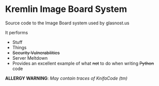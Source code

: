 Kremlin Image Board System
=======================

Source code to the Image Board system used by glasnost.us

It performs
 * Stuff
 * Things
 * <del>Security Vulnerabilities</del>
 * Server Meltdown
 * Provides an excellent example of what <del>not</del> to do when writing <del>Python</del> code

**ALLERGY WARNING**: _May contain traces of KnifaCode (tm)_
